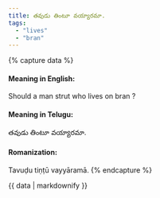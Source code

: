 ```yaml
---
title: తవుడు తింటూ వయ్యారమా.
tags:
  - "lives"
  - "bran"
---
```


{% capture data %}
#### Meaning in English:
Should a man strut who lives on bran ?

#### Meaning in Telugu:
తవుడు తింటూ వయ్యారమా.

#### Romanization:
Tavuḍu tiṇṭū vayyāramā.
{% endcapture %}

{{ data | markdownify }}

